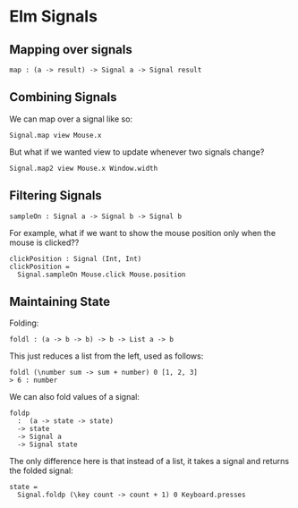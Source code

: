 # Elm Signals

## Mapping over signals

    map : (a -> result) -> Signal a -> Signal result


## Combining Signals

We can map over a signal like so:

    Signal.map view Mouse.x

But what if we wanted view to update whenever two signals change?

    Signal.map2 view Mouse.x Window.width


## Filtering Signals

    sampleOn : Signal a -> Signal b -> Signal b

For example, what if we want to show the mouse position only when the
mouse is clicked??

    clickPosition : Signal (Int, Int)
    clickPosition =
      Signal.sampleOn Mouse.click Mouse.position


## Maintaining State

Folding:

    foldl : (a -> b -> b) -> b -> List a -> b

This just reduces a list from the left, used as follows:

    foldl (\number sum -> sum + number) 0 [1, 2, 3]
    > 6 : number

We can also fold values of a signal:

    foldp
      :  (a -> state -> state)
      -> state
      -> Signal a
      -> Signal state

The only difference here is that instead of a list, it takes a signal
and returns the folded signal:

    state =
      Signal.foldp (\key count -> count + 1) 0 Keyboard.presses
